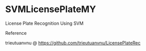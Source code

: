 # SVMLicensePlateMY
License Plate Recognition Using SVM

Reference

trieutuanvnu @ https://github.com/trieutuanvnu/LicensePlateRec
